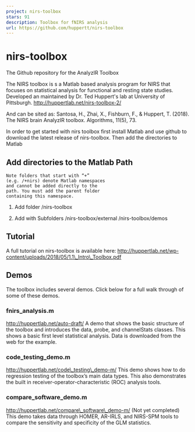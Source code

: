 ```yaml
---
project: nirs-toolbox
stars: 91
description: Toolbox for fNIRS analysis
url: https://github.com/huppertt/nirs-toolbox
---
```


nirs-toolbox
============

The Github repository for the AnalyzIR Toolbox

The NIRS toolbox is s a Matlab based analysis program for NIRS that focuses on statistical analysis for functional and resting state studies. Developed an maintained by Dr. Ted Huppert's lab at University of Pittsburgh. http://huppertlab.net/nirs-toolbox-2/

And can be sited as: Santosa, H., Zhai, X., Fishburn, F., & Huppert, T. (2018). The NIRS brain AnalyzIR toolbox. Algorithms, 11(5), 73.

In order to get started with nirs toolbox first install Matlab and use github to download the latest release of nirs-toolbox. Then add the directories to Matlab

Add directories to the Matlab Path
----------------------------------

```
Note folders that start with “+”
(e.g. /+nirs) denote Matlab namespaces
and cannot be added directly to the
path. You must add the parent folder
containing this namespace.
```

1.  Add folder /nirs-toolbox
    
2.  Add with Subfolders /nirs-toolbox/external /nirs-toolbox/demos
    

Tutorial
--------

A full tutorial on nirs-toolbox is available here: http://huppertlab.net/wp-content/uploads/2018/05/1.1\_Intro\_Toolbox.pdf

Demos
-----

The toolbox includes several demos. Click below for a full walk through of some of these demos.

### fnirs\_analysis.m

http://huppertlab.net/auto-draft/ A demo that shows the basic structure of the toolbox and introduces the data, probe, and channelStats classes. This shows a basic first level statistical analysis. Data is downloaded from the web for the example.

### code\_testing\_demo.m

http://huppertlab.net/code\_testing\_demo-m/ This demo shows how to do regression testing of the toolbox’s main data types. This also demonstrates the built in receiver-operator-characteristic (ROC) analysis tools.

### compare\_software\_demo.m

http://huppertlab.net/compare\_software\_demo-m/ (Not yet completed) This demo takes data through HOMER, AR-IRLS, and NIRS-SPM tools to compare the sensitivity and specificity of the GLM statistics.
